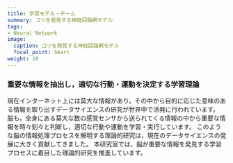 ```yaml
---
title: 学習モデル・チーム
summary: コツを発見する神経回路網モデル
tags:
- Neural Network
image:
  caption: コツを発見する神経回路網モデル
  focal_point: Smart
weight: 10
---
```


### 重要な情報を抽出し，適切な行動・運動を決定する学習理論

現在インターネット上には莫大な情報があり，その中から目的に応じた意味のある情報を取り出すデータサイエンスの研究が世界中で活発に行われています。
脳も，全身にある莫大な数の感覚センサから送られてくる情報の中から重要な情報を時々刻々と判断し，適切な行動や運動を学習・実行しています。
このような脳の情報処理プロセスを解明する理論的研究は，現在のデータサイエンスの発展に大きく貢献してきました。
本研究室では，脳が重要な情報を発見する学習プロセスに着目した理論的研究を推進しています。

<!--
### スキルを発見する神経回路モデル

スポーツや楽器の演奏などの様々な運動学習をするとき，脳は全身からの様々な感覚刺激の中から，目的とする運動を遂行するために重要な情報を巧みに抽出します。
このような運動スキルの獲得を行える神経回路モデルの構築をすすめています。
-->